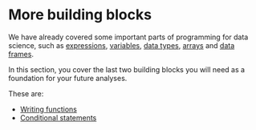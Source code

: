 # More building blocks

We have already covered some important parts of programming for data science,
such as [expressions](../code-basics/Expressions),
[variables](../code-basics/variables), [data types](../data-types/data_types),
[arrays](../arrays/Arrays) and [data frames](../data-frames/data_frame_intro).

In this section, you cover the last two building blocks you will need as
a foundation for your future analyses.

These are:

* [Writing functions](functions)
* [Conditional statements](conditional_statements)
